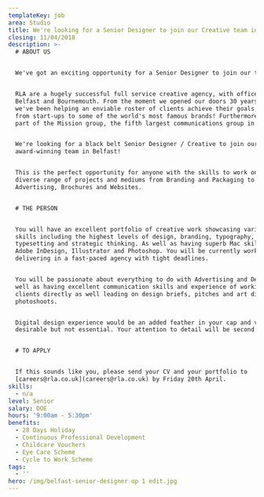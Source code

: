 ```yaml
---
templateKey: job
area: Studio
title: We're looking for a Senior Designer to join our Creative team in Belfast.
closing: 11/04/2018
description: >-
  # ABOUT US


  We've got an exciting opportunity for a Senior Designer to join our team!


  RLA are a hugely successful full service creative agency, with offices in
  Belfast and Bournemouth. From the moment we opened our doors 30 years ago,
  we've been helping an enviable roster of clients achieve their goals; ranging
  from start-ups to some of the world's most famous brands! Furthermore, we are
  part of the Mission group, the fifth largest communications group in the UK.


  We're looking for a black belt Senior Designer / Creative to join our
  award-winning team in Belfast!


  This is the perfect opportunity for anyone with the skills to work on a
  diverse range of projects and mediums from Branding and Packaging to
  Advertising, Brochures and Websites.


  # THE PERSON


  You will have an excellent portfolio of creative work showcasing various
  skills including the highest levels of design, branding, typography,
  typesetting and strategic thinking. As well as having superb Mac skills in
  Adobe InDesign, Illustrator and Photoshop. You will be currently working and
  delivering in a fast-paced agency with tight deadlines.


  You will be passionate about everything to do with Advertising and Design, as
  well as having excellent communication skills and experience of working with
  clients directly as well leading on design briefs, pitches and art directing
  photoshoots.


  Digital design experience would be an added feather in your cap and very much
  desirable but not essential. Your attention to detail will be second to none.


  # TO APPLY


  If this sounds like you, please send your CV and your portfolio to
  [careers@rla.co.uk](careers@rla.co.uk) by Friday 20th April.
skills:
  - n/a
level: Senior
salary: DOE
hours: '9:00am - 5:30pm'
benefits:
  - 28 Days Holiday
  - Continuous Professional Development
  - Childcare Vouchers
  - Eye Care Scheme
  - Cycle to Work Scheme
tags:
  - ''
hero: /img/belfast-senior-designer op 1 edit.jpg
---
```


